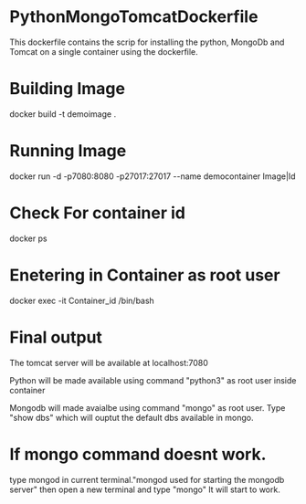# PythonMongoTomcatDockerfile
This dockerfile contains the scrip for installing the python, MongoDb and Tomcat on a single container using the dockerfile.

# Building Image
docker build -t demoimage . 

# Running Image
docker run -d -p7080:8080 -p27017:27017 --name democontainer Image|Id

# Check For container id
docker ps

# Enetering in Container as root user
docker exec -it Container_id /bin/bash

# Final output
The tomcat server will be available at localhost:7080

Python will be made available using command "python3" as root user inside container

Mongodb will made avaialbe using command "mongo" as root user. Type "show dbs" which will ouptut the default dbs available in mongo.

# If mongo command doesnt work.
type mongod in current terminal."mongod used for starting the mongodb server" 
then open a new terminal and type "mongo"
It will start to work.
